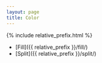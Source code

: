 ```yaml
---
layout: page
title: Color
---
```


{% include relative_prefix.html %}

- [Fill]({{ relative_prefix }}/fill/)
- [Split]({{ relative_prefix }}/split/)
